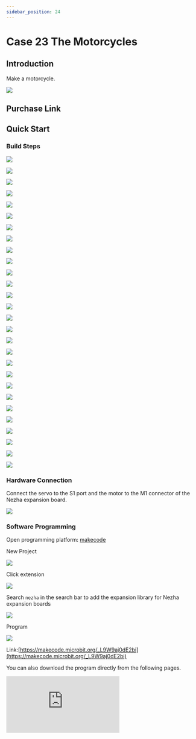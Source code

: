 ```yaml
---
sidebar_position: 24
---
```


# Case 23 The Motorcycles

## Introduction

Make a motorcycle.



![](./images/nezha-inventors-kit-v2-case-23-01.png)

## Purchase Link



## Quick Start

### Build Steps

![](./images/nezha-inventors-kit-v2-step-23-01.png)

![](./images/nezha-inventors-kit-v2-step-23-02.png)

![](./images/nezha-inventors-kit-v2-step-23-03.png)

![](./images/nezha-inventors-kit-v2-step-23-04.png)

![](./images/nezha-inventors-kit-v2-step-23-05.png)

![](./images/nezha-inventors-kit-v2-step-23-06.png)

![](./images/nezha-inventors-kit-v2-step-23-07.png)

![](./images/nezha-inventors-kit-v2-step-23-08.png)

![](./images/nezha-inventors-kit-v2-step-23-09.png)

![](./images/nezha-inventors-kit-v2-step-23-10.png)

![](./images/nezha-inventors-kit-v2-step-23-11.png)

![](./images/nezha-inventors-kit-v2-step-23-12.png)

![](./images/nezha-inventors-kit-v2-step-23-13.png)

![](./images/nezha-inventors-kit-v2-step-23-14.png)

![](./images/nezha-inventors-kit-v2-step-23-15.png)

![](./images/nezha-inventors-kit-v2-step-23-16.png)

![](./images/nezha-inventors-kit-v2-step-23-17.png)

![](./images/nezha-inventors-kit-v2-step-23-18.png)

![](./images/nezha-inventors-kit-v2-step-23-19.png)

![](./images/nezha-inventors-kit-v2-step-23-20.png)

![](./images/nezha-inventors-kit-v2-step-23-21.png)

![](./images/nezha-inventors-kit-v2-step-23-22.png)

![](./images/nezha-inventors-kit-v2-step-23-23.png)

![](./images/nezha-inventors-kit-v2-step-23-24.png)

![](./images/nezha-inventors-kit-v2-step-23-25.png)

![](./images/nezha-inventors-kit-v2-step-23-26.png)

![](./images/nezha-inventors-kit-v2-step-23-27.png)

![](./images/nezha-inventors-kit-v2-step-23-28.png)

### Hardware Connection

Connect the servo to the S1 port and the motor to the M1 connector of the Nezha expansion board.

![](./images/nezha-inventors-kit-v2-case-23-02.png)

### Software Programming

Open programming platform: [makecode](https://makecode.microbit.org/#)

New Project

![](./images/nezha-inventors-kit-v2-case-19-03.png)

Click extension

![](./images/nezha-inventors-kit-v2-case-19-04.png)


Search `nezha` in the search bar to add the expansion library for Nezha expansion boards

![](./images/nezha-inventors-kit-v2-case-19-06.png)

Program

![](./images/nezha-inventors-kit-v2-case-23-07.png)


Link:[https://makecode.microbit.org/_L9W9aj0dE2bi](https://makecode.microbit.org/_L9W9aj0dE2bi)

You can also download the program directly from the following pages.

<div
    style={{
        position: 'relative',
        paddingBottom: '60%',
        overflow: 'hidden',
    }}
>
    <iframe
        src="https://makecode.microbit.org/_L9W9aj0dE2bi"
        frameborder="0"
        sandbox="allow-popups allow-forms allow-scripts allow-same-origin"
        style={{
            position: 'absolute',
            width: '100%',
            height: '100%',
        }}
    />
</div>

### Result

Press the A button on the micro:bit and the motorcycle starts moving.

![](./images/nezha-inventors-kit-v2-case-23.gif)
